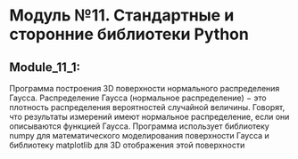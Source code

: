 # Модуль №11. Стандартные и сторонние библиотеки Python
## Module_11_1:
Программа построения 3D поверхности нормального распределения Гаусса.
Распределение Гаусса (нормальное распределение) − это плотность распределения вероятностей 
случайной величины. Говорят, что результаты измерений имеют нормальное распределение, 
если они описываются функцией Гаусса.
Программа использует библиотеку numpy для математического моделирования поверхности Гаусса
и библиотеку matplotlib для 3D отображения этой поверхности
